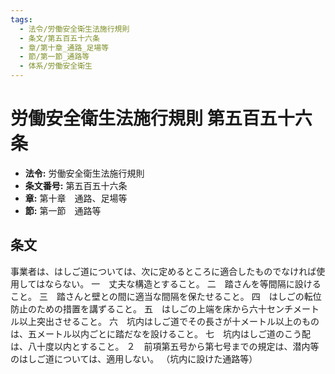 ```yaml
---
tags:
  - 法令/労働安全衛生法施行規則
  - 条文/第五百五十六条
  - 章/第十章_通路_足場等
  - 節/第一節_通路等
  - 体系/労働安全衛生
---
```

# 労働安全衛生法施行規則 第五百五十六条

- **法令:** 労働安全衛生法施行規則
- **条文番号:** 第五百五十六条
- **章:** 第十章　通路、足場等
- **節:** 第一節　通路等

## 条文
事業者は、はしご道については、次に定めるところに適合したものでなければ使用してはならない。
一　丈夫な構造とすること。
二　踏さんを等間隔に設けること。
三　踏さんと壁との間に適当な間隔を保たせること。
四　はしごの転位防止のための措置を講ずること。
五　はしごの上端を床から六十センチメートル以上突出させること。
六　坑内はしご道でその長さが十メートル以上のものは、五メートル以内ごとに踏だなを設けること。
七　坑内はしご道のこう配は、八十度以内とすること。
２　前項第五号から第七号までの規定は、潜内等のはしご道については、適用しない。
（坑内に設けた通路等）

